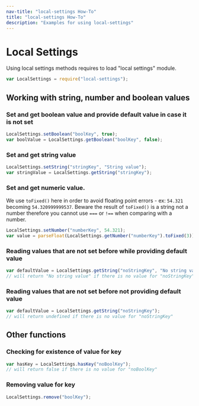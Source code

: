 ```yaml
---
nav-title: "local-settings How-To"
title: "local-settings How-To"
description: "Examples for using local-settings"
---
```

# Local Settings
Using local settings methods requires to load "local settings" module.
``` JavaScript
var LocalSettings = require("local-settings");
```
## Working with string, number and boolean values
### Set and get boolean value and provide default value in case it is not set
``` JavaScript
LocalSettings.setBoolean("boolKey", true);
var boolValue = LocalSettings.getBoolean("boolKey", false);
```
### Set and get string value
``` JavaScript
LocalSettings.setString("stringKey", "String value");
var stringValue = LocalSettings.getString("stringKey");
```
### Set and get numeric value.
We use `toFixed()` here in order to avoid floating point errors - ex: `54.321` becoming `54.320999999537`.
Beware the result of `toFixed()` is a string not a number therefore you cannot use `===` or `!==` when comparing with a number.
``` JavaScript
LocalSettings.setNumber("numberKey", 54.321);
var value = parseFloat(LocalSettings.getNumber("numberKey").toFixed(3));
```
### Reading values that are not set before while providing default value
``` JavaScript
var defaultValue = LocalSettings.getString("noStringKey", "No string value");
// will return "No string value" if there is no value for "noStringKey"
```
### Reading values that are not set before not providing default value
``` JavaScript
var defaultValue = LocalSettings.getString("noStringKey");
// will return undefined if there is no value for "noStringKey"
```
## Other functions
### Checking for existence of value for key
``` JavaScript
var hasKey = LocalSettings.hasKey("noBoolKey");
// will return false if there is no value for "noBoolKey"
```
### Removing value for key
``` JavaScript
LocalSettings.remove("boolKey");
```
